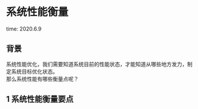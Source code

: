 # 系统性能衡量

time: 2020.6.9

## 背景

系统性能优化，我们需要知道系统目前的性能状态，才能知道从哪些地方发力，制定系统目标优化状态。  
那么系统性能有哪些衡量点呢？

## 1 系统性能衡量要点


